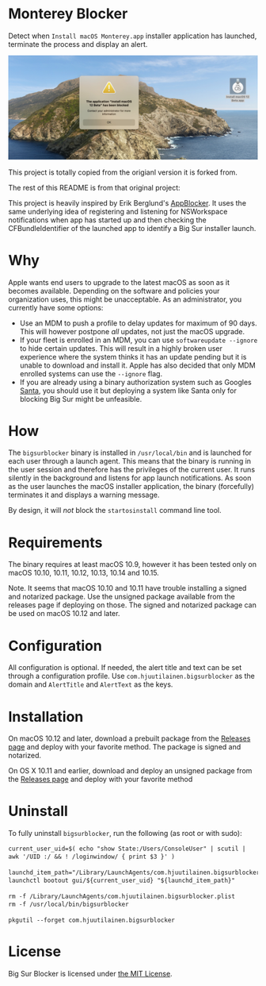 # Monterey Blocker

Detect when `Install macOS Monterey.app` installer application has launched, terminate the process and display an alert.

![montereyblocker](https://raw.githubusercontent.com/Theile/montereyblocker/main/screenshot.jpg)

This project is totally copied from the origianl version it is forked from. 

The rest of this README is from that original project:

This project is heavily inspired by Erik Berglund's [AppBlocker](https://github.com/erikberglund/AppBlocker). It uses the same underlying idea of registering and listening for NSWorkspace notifications when app has started up and then checking the CFBundleIdentifier of the launched app to identify a Big Sur installer launch.

# Why

Apple wants end users to upgrade to the latest macOS as soon as it becomes available. Depending on the software and policies your organization uses, this might be unacceptable. As an administrator, you currently have some options:
- Use an MDM to push a profile to delay updates for maximum of 90 days. This will however postpone _all_ updates, not just the macOS upgrade.
- If your fleet is enrolled in an MDM, you can use `softwareupdate --ignore` to hide certain updates. This will result in a highly broken user experience where the system thinks it has an update pending but it is unable to download and install it. Apple has also decided that only MDM enrolled systems can use the `--ignore` flag.
- If you are already using a binary authorization system such as Googles [Santa](https://github.com/google/santa), you should use it but deploying a system like Santa only for blocking Big Sur might be unfeasible.

# How

The `bigsurblocker` binary is installed in `/usr/local/bin` and is launched for each user through a launch agent. This means that the binary is running in the user session and therefore has the privileges of the current user. It runs silently in the background and listens for app launch notifications. As soon as the user launches the macOS installer application, the binary (forcefully) terminates it and displays a warning message.

By design, it will _not_ block the `startosinstall` command line tool.

# Requirements

The binary requires at least macOS 10.9, however it has been tested only on macOS 10.10, 10.11, 10.12, 10.13, 10.14 and 10.15.

Note. It seems that macOS 10.10 and 10.11 have trouble installing a signed and notarized package. Use the unsigned package available from the releases page if deploying on those. The signed and notarized package can be used on macOS 10.12 and later.

# Configuration

All configuration is optional. If needed, the alert title and text can be set through a configuration profile. Use `com.hjuutilainen.bigsurblocker` as the domain and `AlertTitle` and `AlertText` as the keys.

# Installation

On macOS 10.12 and later, download a prebuilt package from the [Releases page](https://github.com/hjuutilainen/bigsurblocker/releases) and deploy with your favorite method. The package is signed and notarized.

On OS X 10.11 and earlier, download and deploy an unsigned package from the [Releases page](https://github.com/hjuutilainen/bigsurblocker/releases) and deploy with your favorite method

# Uninstall

To fully uninstall `bigsurblocker`, run the following (as root or with sudo):

```
current_user_uid=$( echo "show State:/Users/ConsoleUser" | scutil | awk '/UID :/ && ! /loginwindow/ { print $3 }' )

launchd_item_path="/Library/LaunchAgents/com.hjuutilainen.bigsurblocker.plist"
launchctl bootout gui/${current_user_uid} "${launchd_item_path}"

rm -f /Library/LaunchAgents/com.hjuutilainen.bigsurblocker.plist
rm -f /usr/local/bin/bigsurblocker

pkgutil --forget com.hjuutilainen.bigsurblocker
```

# License

Big Sur Blocker is licensed under [the MIT License](https://github.com/hjuutilainen/bigsurblocker/blob/main/LICENSE).
